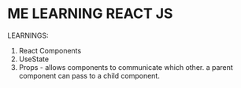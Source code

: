 # ME LEARNING REACT JS

LEARNINGS:

1. React Components
2. UseState
3. Props - allows components to communicate which other. a parent component can pass to a child component.
